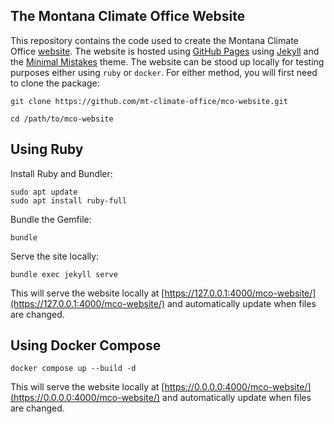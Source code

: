## The Montana Climate Office Website

This repository contains the code used to create the Montana Climate Office [website](https://mt-climate-office.github.io/mco-website). The website is hosted using [GitHub Pages](https://pages.github.com/) using [Jekyll](https://jekyllrb.com/) and the [Minimal Mistakes](https://github.com/mmistakes/minimal-mistakes) theme. The website can be stood up locally for testing purposes either using `ruby` or `docker`. For either method, you will first need to clone the package:

```{bash}
git clone https://github.com/mt-climate-office/mco-website.git

cd /path/to/mco-website
```

## Using Ruby
Install Ruby and Bundler:
```
sudo apt update
sudo apt install ruby-full
```

Bundle the Gemfile:
```
bundle
```

Serve the site locally:
```
bundle exec jekyll serve
```

This will serve the website locally at [https://127.0.0.1:4000/mco-website/](https://127.0.0.1:4000/mco-website/) and automatically update when files are changed. 

## Using Docker Compose

```
docker compose up --build -d
```
This will serve the website locally at [https://0.0.0.0:4000/mco-website/](https://0.0.0.0:4000/mco-website/) and automatically update when files are changed. 
